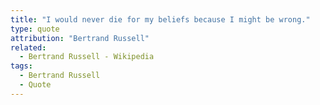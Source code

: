 ```yaml
---
title: "I would never die for my beliefs because I might be wrong."
type: quote
attribution: "Bertrand Russell"
related:
  - Bertrand Russell - Wikipedia
tags:
  - Bertrand Russell
  - Quote
---
```

